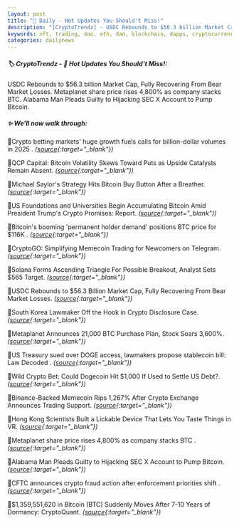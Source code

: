 ```yaml
---
layout: post
title: "🌌 Daily - Hot Updates You Should't Miss!"
description: "[CryptoTrendz] - USDC Rebounds to $56.3 billion Market Cap, Fully Recovering From Bear Market Losses. Metaplanet share price rises 4,800% as company stacks BTC. Alabama Man Pleads Guilty to Hijacking SEC X Account to Pump Bitcoin."
keywords: nft, trading, dao, eth, dao, blockchain, dapps, cryptocurrency, crypto, defi, btc, solana
categories: dailynews
---
```


##### 🏷️  CryptoTrendz - 📌 *Hot Updates You Should't Miss!:*

USDC Rebounds to $56.3 billion Market Cap, Fully Recovering From Bear Market Losses. Metaplanet share price rises 4,800% as company stacks BTC. Alabama Man Pleads Guilty to Hijacking SEC X Account to Pump Bitcoin.

##### ✨ *We’ll now walk through:*


🔹Crypto betting markets' huge growth fuels calls for billion-dollar volumes in 2025 . *([source](https://s.avyag.com/bk1j){:target="_blank"})*

🔹QCP Capital: Bitcoin Volatility Skews Toward Puts as Upside Catalysts Remain Absent. *([source](https://s.avyag.com/9kuy){:target="_blank"})*

🔹Michael Saylor's Strategy Hits Bitcoin Buy Button After a Breather. *([source](https://s.avyag.com/67z6){:target="_blank"})*

🔹US Foundations and Universities Begin Accumulating Bitcoin Amid President Trump's Crypto Promises: Report. *([source](https://s.avyag.com/ik1k){:target="_blank"})*

🔹Bitcoin's booming 'permanent holder demand' positions BTC price for $116K . *([source](https://s.avyag.com/dcr2){:target="_blank"})*

🔹CryptoGO: Simplifying Memecoin Trading for Newcomers on Telegram. *([source](https://s.avyag.com/hqtc){:target="_blank"})*

🔹Solana Forms Ascending Triangle For Possible Breakout, Analyst Sets $565 Target. *([source](https://s.avyag.com/ojum){:target="_blank"})*

🔹USDC Rebounds to $56.3 Billion Market Cap, Fully Recovering From Bear Market Losses. *([source](https://s.avyag.com/utsp){:target="_blank"})*

🔹South Korea Lawmaker Off the Hook in Crypto Disclosure Case. *([source](https://s.avyag.com/j1bc){:target="_blank"})*

🔹Metaplanet Announces 21,000 BTC Purchase Plan, Stock Soars 3,600%. *([source](https://s.avyag.com/olkk){:target="_blank"})*

🔹US Treasury sued over DOGE access, lawmakers propose stablecoin bill: Law Decoded . *([source](https://s.avyag.com/vfil){:target="_blank"})*

🔹Wild Crypto Bet: Could Dogecoin Hit $1,000 If Used to Settle US Debt?. *([source](https://s.avyag.com/1jpm){:target="_blank"})*

🔹Binance-Backed Memecoin Rips 1,267% After Crypto Exchange Announces Trading Support. *([source](https://s.avyag.com/6tfq){:target="_blank"})*

🔹Hong Kong Scientists Built a Lickable Device That Lets You Taste Things in VR. *([source](https://s.avyag.com/y3c1){:target="_blank"})*

🔹Metaplanet share price rises 4,800% as company stacks BTC . *([source](https://s.avyag.com/nrnm){:target="_blank"})*

🔹Alabama Man Pleads Guilty to Hijacking SEC X Account to Pump Bitcoin. *([source](https://s.avyag.com/2qtw){:target="_blank"})*

🔹CFTC announces crypto fraud action after enforcement priorities shift . *([source](https://s.avyag.com/3uax){:target="_blank"})*

🔹$1,359,551,620 in Bitcoin (BTC) Suddenly Moves After 7-10 Years of Dormancy: CryptoQuant. *([source](https://s.avyag.com/zvj3){:target="_blank"})*
